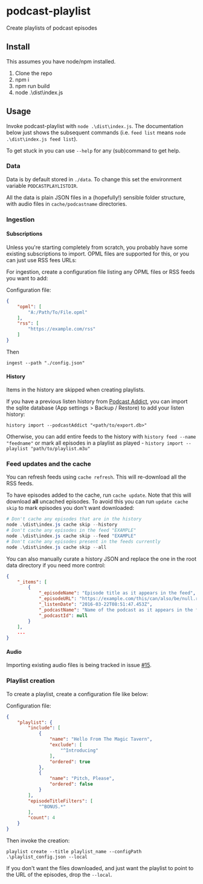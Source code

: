 # podcast-playlist
 Create playlists of podcast episodes

## Install

This assumes you have node/npm installed.

1. Clone the repo
2. npm i
3. npm run build
4. node .\dist\index.js

## Usage

Invoke podcast-playlist with `node .\dist\index.js`. The documentation below just shows the subsequent commands (i.e. `feed list` means `node .\dist\index.js feed list`).

To get stuck in you can use `--help` for any (sub)command to get help.

### Data

Data is by default stored in `./data`. To change this set the environment variable `PODCASTPLAYLISTDIR`.

All the data is plain JSON files in a (hopefully!) sensible folder structure, with audio files in `cache/podcastname` directories.

### Ingestion

#### Subscriptions

Unless you're starting completely from scratch, you probably have some existing subscriptions to import. OPML files are supported for this, or you can just use RSS fees URLs:

For ingestion, create a configuration file listing any OPML files or RSS feeds you want to add:

Configuration file:

```JSON
{
    "opml": [
        "A:/Path/To/File.opml"
    ],
    "rss": [
        "https://example.com/rss"
    ]
}
```

Then 

`ingest --path "./config.json"`

#### History

Items in the history are skipped when creating playlists.

If you have a previous listen history from [Podcast Addict](https://podcastaddict.com/), you can import the sqlite database (App settings > Backup / Restore) to add your listen history:

`history import --podcastAddict "<path/to/export.db>"`

Otherwise, you can add entire feeds to the history with `history feed --name "feedname"` or mark all episodes in a playlist as played - `history import --playlist "path/to/playlist.m3u"`

### Feed updates and the cache

You can refresh feeds using `cache refresh`. This will re-download all the RSS feeds.

To have episodes added to the cache, run `cache update`. Note that this will download **all** uncached episodes. To avoid this you can run `update cache skip` to mark episodes you don't want downloaded:

```Powershell
# Don't cache any episodes that are in the history
node .\dist\index.js cache skip --history
# Don't cache any episodes in the feed "EXAMPLE"
node .\dist\index.js cache skip --feed "EXAMPLE"
# Don't cache any episodes present in the feeds currently
node .\dist\index.js cache skip --all
```

You can also manually curate a history JSON and replace the one in the root data directory if you need more control:

```JSON
{
    "_items": [
        {
            "_episodeName": "Episode title as it appears in the feed",
            "_episodeURL": "https://example.com/this/can/also/be/null.rss",
            "_listenDate": "2016-03-22T08:51:47.453Z",
            "_podcastName": "Name of the podcast as it appears in the feed",
            "_podcastId": null
        }
    ],
    ...
}
```

#### Audio

Importing existing audio files is being tracked in issue [#15](https://github.com/Slord6/podcast-playlist/issues/15).

### Playlist creation

To create a playlist, create a configuration file like below:

Configuration file:

```JSON
{
    "playlist": {
        "include": [
            {
                "name": "Hello From The Magic Tavern",
                "exclude": [
                    "^Introducing"
                ],
                "ordered": true
            },
            {
                "name": "Pitch, Please",
                "ordered": false
            }
        ],
        "episodeTitleFilters": [
            "^BONUS.*"
        ],
        "count": 4
    }
}
```

Then invoke the creation:

`playlist create --title playlist_name --configPath .\playlist_config.json --local`

If you don't want the files downloaded, and just want the playlist to point to the URL of the episodes, drop the `--local`.